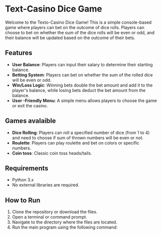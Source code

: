 # Text-Casino Dice Game

Welcome to the Texto-Casino Dice Game! This is a simple console-based game where players can bet on the outcome of dice rolls. Players can choose to bet on whether the sum of the dice rolls will be even or odd, and their balance will be updated based on the outcome of their bets.

## Features

- **User  Balance**: Players can input their salary to determine their starting balance.
- **Betting System**: Players can bet on whether the sum of the rolled dice will be even or odd.
- **Win/Loss Logic**: Winning bets double the bet amount and add it to the player's balance, while losing bets deduct the bet amount from the balance.
- **User -Friendly Menu**: A simple menu allows players to choose the game or exit the casino.

## Games avalaible
- **Dice Rolling**: Players can roll a specified number of dice (from 1 to 4) and need to choose if sum of thrown numbers will be even or not.
-  **Roulette**: Players can play roulette and bet on colors or specific numbers.
-  **Coin toss**: Classic coin toss heads/tails.

## Requirements

- Python 3.x
- No external libraries are required.

## How to Run

1. Clone the repository or download the files.
2. Open a terminal or command prompt.
3. Navigate to the directory where the files are located.
4. Run the main program using the following command:
